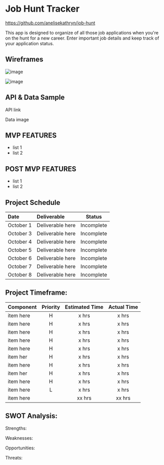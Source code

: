 # Job Hunt Tracker

https://github.com/anelisekathryn/job-hunt

This app is designed to organize of all those job applications when you're on the hunt for a new career. Enter important job details and keep track of your application status.

## Wireframes

![image](https://user-images.githubusercontent.com/90531123/138368114-792f12c0-504d-4de8-9ea2-903388a2deaf.png)

![image](https://user-images.githubusercontent.com/90531123/138368173-4cf974f1-4838-4e5d-8ba0-ef9d68e35f36.png)


## API & Data Sample
API link

Data image

## MVP FEATURES
- list 1
- list 2

## POST MVP FEATURES
- list 1
- list 2

## Project Schedule
| Date           | Deliverable      | Status      |
| :------------- |:-----------------| :----------:|
| October 1    | Deliverable here     | Incomplete      |
| October 3    | Deliverable here     | Incomplete      |
| October 4    | Deliverable here     | Incomplete      |
| October 5    | Deliverable here     | Incomplete      |
| October 6    | Deliverable here     | Incomplete      |
| October 7    | Deliverable here     | Incomplete      |
| October 8    | Deliverable here     | Incomplete      |

## Project Timeframe:
| Component                        | Priority  | Estimated Time  | Actual Time  |
| :------------------------------- |:---------:|:---------------:|:------------:|
| item here                        | H         | x hrs           | x hrs        |
| item here                        | H         | x hrs           | x hrs        |
| item here                        | H         | x hrs           | x hrs        |
| item here                        | H         | x hrs           | x hrs        |
| item here                        | H         | x hrs           | x hrs        |
| item her                         | H         | x hrs           | x hrs        |
| item here                        | H         | x hrs           | x hrs        |
| item her                         | H         | x hrs           | x hrs        |
| item here                        | H         | x hrs           | x hrs        |
| item here                        | L         | x hrs           | x hrs        |
| item here                        |           | xx hrs          | xx hrs       |

## SWOT Analysis:

Strengths:

Weaknesses:

Opportunities:

Threats:

